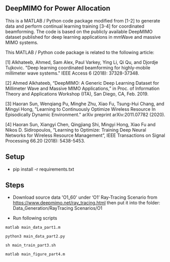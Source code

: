 ## DeepMIMO for Power Allocation

This is a MATLAB / Python code package modified from [1-2] to generate data and perform continual learning training [3-4] for coordinated beamforming. The code is based on the publicly available DeepMIMO dataset published for deep learning applications in mmWave and massive MIMO systems. 

This MATLAB / Python code package is related to the following article:

[1] Alkhateeb, Ahmed, Sam Alex, Paul Varkey, Ying Li, Qi Qu, and Djordje Tujkovic. "Deep learning coordinated beamforming for highly-mobile millimeter wave systems." IEEE Access 6 (2018): 37328-37348.

[2] Ahmed Alkhateeb, “DeepMIMO: A Generic Deep Learning Dataset for Millimeter Wave and Massive MIMO Applications,” in Proc. of Information Theory and Applications Workshop (ITA), San Diego, CA, Feb. 2019.

[3] Haoran Sun, Wenqiang Pu, Minghe Zhu,  Xiao Fu, Tsung-Hui Chang, and Mingyi Hong, "Learning to Continuously Optimize Wireless Resource In Episodically Dynamic Environment." arXiv preprint arXiv:2011.07782 (2020).

[4] Haoran Sun, Xiangyi Chen, Qingjiang Shi, Mingyi Hong, Xiao Fu and Nikos D. Sidiropoulos, “Learning to Optimize: Training Deep Neural Networks for Wireless Resource Management”, IEEE Transactions on Signal Processing 66.20 (2018): 5438-5453. 
 
 
## Setup

- pip install -r requirements.txt


## Steps

- Download source data 'O1_60' under ‘O1’ Ray-Tracing Scenario from https://www.deepmimo.net/ray_tracing.html then put it into the folder: Data_Generation/RayTracing Scenarios/O1

- Run following scripts

```
matlab main_data_part1.m
```

```
python3 main_data_part2.py
```

```
sh main_train_part3.sh
```

```
matlab main_figure_part4.m
```
